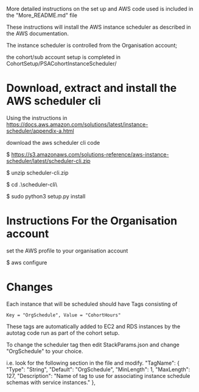 
More detailed instructions on the set up and AWS code used is included in the "More_README.md" file

These instructions will install the AWS instance scheduler as described in the AWS documentation.

The instance scheduler is controlled from the Organisation account; 

the cohort/sub account setup is completed in CohortSetup/PSACohortInstanceScheduler/

Download, extract and install the AWS scheduler cli
===================================================
Using the instructions in https://docs.aws.amazon.com/solutions/latest/instance-scheduler/appendix-a.html 

download the aws scheduler cli code

$ https://s3.amazonaws.com/solutions-reference/aws-instance-scheduler/latest/scheduler-cli.zip

$ unzip scheduler-cli.zip

$ cd .\scheduler-cli\

$ sudo python3 setup.py install

Instructions For the Organisation account
=========================================

set the AWS profile to your organisation account 

$ aws configure

Changes
=======
Each instance that will be scheduled should have Tags consisting of

	Key = "OrgSchedule", Value = "CohortHours"

These tags are automatically added to EC2 and RDS instances by the autotag code  run as part of the cohort setup.

To change the scheduler tag then edit StackParams.json and change "OrgSchedule" to your choice.

i.e. look for the following section in the file and modify.
        "TagName": {
            "Type": "String",
            "Default": "OrgSchedule",
            "MinLength": 1,
            "MaxLength": 127,
            "Description": "Name of tag to use for associating instance schedule schemas with service instances."
        },

